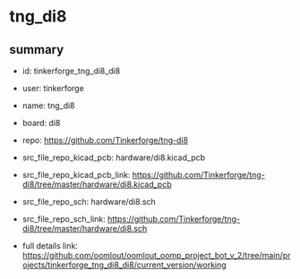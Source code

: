 # tng_di8
 
## summary 
* id: tinkerforge_tng_di8_di8
* user: tinkerforge
* name: tng_di8
* board: di8
* repo: https://github.com/Tinkerforge/tng-di8
* src_file_repo_kicad_pcb: hardware/di8.kicad_pcb
* src_file_repo_kicad_pcb_link: https://github.com/Tinkerforge/tng-di8/tree/master/hardware/di8.kicad_pcb


* src_file_repo_sch: hardware/di8.sch
* src_file_repo_sch_link: https://github.com/Tinkerforge/tng-di8/tree/master/hardware/di8.sch
* full details link: https://github.com/oomlout/oomlout_oomp_project_bot_v_2/tree/main/projects/tinkerforge_tng_di8_di8/current_version/working  








